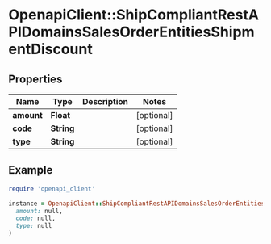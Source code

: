 # OpenapiClient::ShipCompliantRestAPIDomainsSalesOrderEntitiesShipmentDiscount

## Properties

| Name | Type | Description | Notes |
| ---- | ---- | ----------- | ----- |
| **amount** | **Float** |  | [optional] |
| **code** | **String** |  | [optional] |
| **type** | **String** |  | [optional] |

## Example

```ruby
require 'openapi_client'

instance = OpenapiClient::ShipCompliantRestAPIDomainsSalesOrderEntitiesShipmentDiscount.new(
  amount: null,
  code: null,
  type: null
)
```

